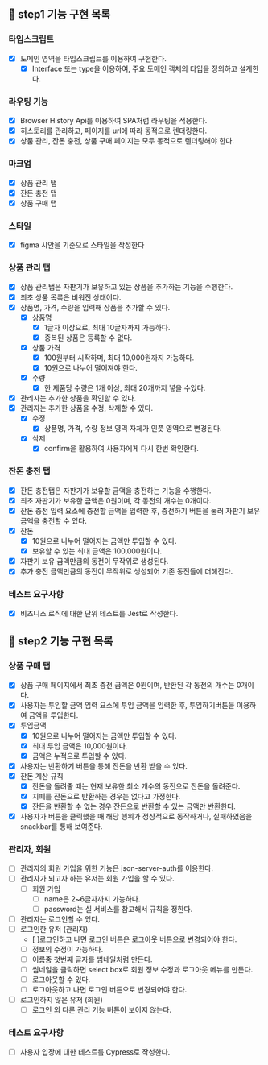 ## 🎯 step1 기능 구현 목록

### 타입스크립트

- [x] 도메인 영역을 타입스크립트를 이용하여 구현한다.
  - [x] Interface 또는 type을 이용하여, 주요 도메인 객체의 타입을 정의하고 설계한다.

### 라우팅 기능

- [x] Browser History Api를 이용하여 SPA처럼 라우팅을 적용한다.
- [x] 히스토리를 관리하고, 페이지를 url에 따라 동적으로 렌더링한다.
- [x] 상품 관리, 잔돈 충전, 상품 구매 페이지는 모두 동적으로 렌더링해야 한다.

### 마크업

- [x] 상품 관리 탭
- [x] 잔돈 충전 탭
- [x] 상품 구매 탭

### 스타일

- [x] figma 시안을 기준으로 스타일을 작성한다

### 상품 관리 탭

- [x] 상품 관리탭은 자판기가 보유하고 있는 상품을 추가하는 기능을 수행한다.
- [x] 최초 상품 목록은 비워진 상태이다.
- [x] 상품명, 가격, 수량을 입력해 상품을 추가할 수 있다.
  - [x] 상품명
    - [x] 1글자 이상으로, 최대 10글자까지 가능하다.
    - [x] 중복된 상품은 등록할 수 없다.
  - [x] 상품 가격
    - [x] 100원부터 시작하며, 최대 10,000원까지 가능하다.
    - [x] 10원으로 나누어 떨어져야 한다.
  - [x] 수량
    - [x] 한 제품당 수량은 1개 이상, 최대 20개까지 넣을 수있다.
- [x] 관리자는 추가한 상품을 확인할 수 있다.
- [x] 관리자는 추가한 상품을 수정, 삭제할 수 있다.
  - [x] 수정
    - [x] 상품명, 가격, 수량 정보 영역 자체가 인풋 영역으로 변경된다.
  - [x] 삭제
    - [x] confirm을 활용하여 사용자에게 다시 한번 확인한다.

### 잔돈 충전 탭

- [x] 잔돈 충전탭은 자판기가 보유할 금액을 충전하는 기능을 수행한다.
- [x] 최초 자판기가 보유한 금액은 0원이며, 각 동전의 개수는 0개이다.
- [x] 잔돈 충전 입력 요소에 충전할 금액을 입력한 후, 충전하기 버튼을 눌러 자판기 보유 금액을 충전할 수 있다.
- [x] 잔돈
  - [x] 10원으로 나누어 떨어지는 금액만 투입할 수 있다.
  - [x] 보유할 수 있는 최대 금액은 100,000원이다.
- [x] 자판기 보유 금액만큼의 동전이 무작위로 생성된다.
- [x] 추가 충전 금액만큼의 동전이 무작위로 생성되어 기존 동전들에 더해진다.

### 테스트 요구사항

- [x] 비즈니스 로직에 대한 단위 테스트를 Jest로 작성한다.

## 🎯 step2 기능 구현 목록

### 상품 구매 탭

- [x] 상품 구매 페이지에서 최초 충전 금액은 0원이며, 반환된 각 동전의 개수는 0개이다.
- [x] 사용자는 투입할 금액 입력 요소에 투입 금액을 입력한 후, 투입하기버튼을 이용하여 금액을 투입한다.
- [x] 투입금액
  - [x] 10원으로 나누어 떨어지는 금액만 투입할 수 있다.
  - [x] 최대 투입 금액은 10,000원이다.
  - [x] 금액은 누적으로 투입할 수 있다.
- [x] 사용자는 반환하기 버튼을 통해 잔돈을 반환 받을 수 있다.
- [x] 잔돈 계산 규칙
  - [x] 잔돈을 돌려줄 때는 현재 보유한 최소 개수의 동전으로 잔돈을 돌려준다.
  - [x] 지폐를 잔돈으로 반환하는 경우는 없다고 가정한다.
  - [x] 잔돈을 반환할 수 없는 경우 잔돈으로 반환할 수 있는 금액만 반환한다.
- [x] 사용자가 버튼을 클릭했을 때 해당 행위가 정상적으로 동작하거나, 실패하였음을 snackbar를 통해 보여준다.

### 관리자, 회원

- [ ] 관리자의 회원 가입을 위한 기능은 json-server-auth를 이용한다.
- [ ] 관리자가 되고자 하는 유저는 회원 가입을 할 수 있다.
  - [ ] 회원 가입
    - [ ] name은 2~6글자까지 가능하다.
    - [ ] password는 실 서비스를 참고해서 규칙을 정한다.
- [ ] 관리자는 로그인할 수 있다.
- [ ] 로그인한 유저 (관리자)
  - [ ]로그인하고 나면 로그인 버튼은 로그아웃 버튼으로 변경되어야 한다.
  - [ ] 정보의 수정이 가능하다.
  - [ ] 이름중 첫번째 글자를 썸네일처럼 만든다.
  - [ ] 썸네일을 클릭하면 select box로 회원 정보 수정과 로그아웃 메뉴를 만든다.
  - [ ] 로그아웃할 수 있다.
  - [ ] 로그아웃하고 나면 로그인 버튼으로 변경되어야 한다.
- [ ] 로그인하지 않은 유저 (회원)
  - [ ] 로그인 외 다른 관리 기능 버튼이 보이지 않는다.

### 테스트 요구사항

- [ ] 사용자 입장에 대한 테스트를 Cypress로 작성한다.
